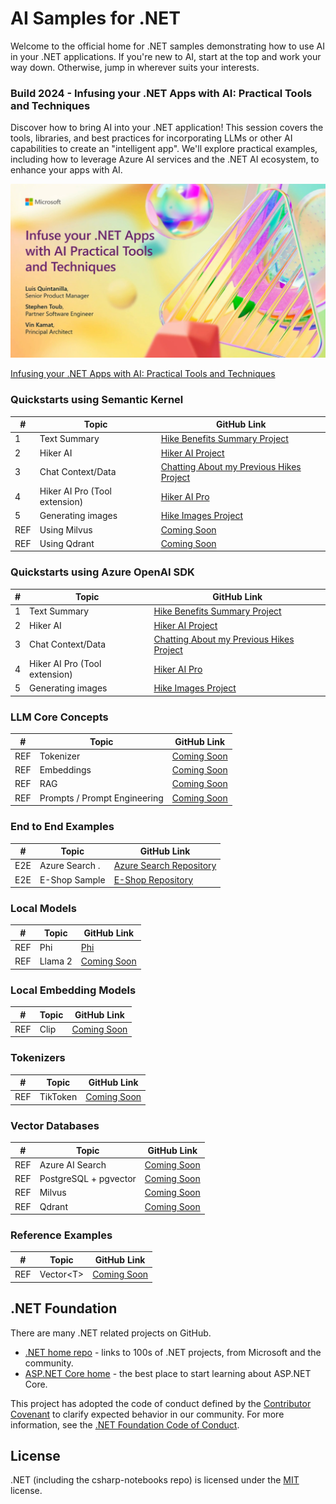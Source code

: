 # AI Samples for .NET

Welcome to the official home for .NET samples demonstrating how to use AI in your .NET applications. If you're new to AI, start at the top and work your way down. Otherwise, jump in wherever suits your interests.

### Build 2024 - Infusing your .NET Apps with AI: Practical Tools and Techniques

Discover how to bring AI into your .NET application! This session covers the tools, libraries, and best practices for incorporating LLMs or other AI capabilities to create an "intelligent app". We'll explore practical examples, including how to leverage Azure AI services and the .NET AI ecosystem, to enhance your apps with AI.

[![Infusing your .NET Apps with AI: Practical Tools and Techniques Youtube Preview](./images/Build2024Preview.png)](https://www.youtube.com/watch?v=jrNfKeGSuCg)


[Infusing your .NET Apps with AI: Practical Tools and Techniques](https://www.youtube.com/watch?v=jrNfKeGSuCg)

### Quickstarts using Semantic Kernel

|  #  | Topic                                       | GitHub Link                               | 
|-----|---------------------------------------------|-------------------------------------------|  
|  1  | Text Summary                       			    |  [Hike Benefits Summary Project](./src/quickstarts/semantic-kernel/01-HikeBenefitsSummary/README.md)
|  2  | Hiker AI                                    |  [Hiker AI Project](./src/quickstarts/semantic-kernel/02-HikerAI/README.md)
|  3  | Chat Context/Data                         	|  [Chatting About my Previous Hikes Project](./src/quickstarts/semantic-kernel/03-ChattingAboutMyHikes/README.md)
|  4  | Hiker AI Pro (Tool extension)  				      |  [Hiker AI Pro](./src/quickstarts/semantic-kernel/04-HikerAIPro/README.md)
|  5  | Generating images                    		    |  [Hike Images Project](./src/quickstarts/semantic-kernel/05-HikeImages/README.md)
| REF |  Using Milvus                               |  [Coming Soon](.)
| REF |  Using Qdrant                               |  [Coming Soon](.)



### Quickstarts using Azure OpenAI SDK

|  #  | Topic                                       | GitHub Link                               | 
|-----|---------------------------------------------|-------------------------------------------|  
|  1  | Text Summary                       			    |  [Hike Benefits Summary Project](./src/quickstarts/azure-openai-sdk/01-HikeBenefitsSummary/README.md)
|  2  | Hiker AI                                    |  [Hiker AI Project](./src/quickstarts/azure-openai-sdk/02-HikerAI/README.md)
|  3  | Chat Context/Data                         	|  [Chatting About my Previous Hikes Project](./src/quickstarts/azure-openai-sdk/03-ChattingAboutMyHikes/README.md)
|  4  | Hiker AI Pro (Tool extension)  				      |  [Hiker AI Pro](./src/quickstarts/azure-openai-sdk/04-HikerAIPro/README.md)
|  5  | Generating images                    		    |  [Hike Images Project](./src/quickstarts/azure-openai-sdk/05-HikeImages/README.md)



### LLM Core Concepts

|  #  | Topic                                       | GitHub Link                               | 
|-----|---------------------------------------------|-------------------------------------------|  
| REF | Tokenizer                                   |  [Coming Soon](.)
| REF | Embeddings                                  |  [Coming Soon](.)
| REF | RAG                                         |  [Coming Soon](.)
| REF | Prompts / Prompt Engineering                |  [Coming Soon](.)


### End to End Examples
|  #  | Topic                                       |  GitHub Link |
|-----|---------------------------------------------|--------------|
| E2E | Azure Search .                              |  [Azure Search Repository](https://github.com/Azure-Samples/azure-search-openai-demo-csharp)
| E2E | E-Shop Sample                               |  [E-Shop Repository](https://github.com/dotnet/eshop)

### Local Models
|  #  | Topic                                       | GitHub Link |
|-----|---------------------------------------------|-------------|
| REF | Phi                                         |  [Phi](./src/local-models/Phi)
| REF | Llama 2                                     |  [Coming Soon](.)

### Local Embedding Models
| # | Topic                                         | GitHub Link |
|-----|---------------------------------------------|-------------|
| REF | Clip                                        |  [Coming Soon](.)

### Tokenizers
| # | Topic                                         | GitHub Link |
|-----|---------------------------------------------|-------------|
| REF | TikToken                                    |  [Coming Soon](.)

### Vector Databases
| # | Topic                                         | GitHub Link |
|-----|---------------------------------------------|-------------|
| REF | Azure AI Search                             |  [Coming Soon](.)
| REF | PostgreSQL + pgvector                       |  [Coming Soon](.)
| REF | Milvus                                      |  [Coming Soon](.)
| REF | Qdrant                                      |  [Coming Soon](.)

### Reference Examples
| # | Topic                                         | GitHub Link |
|-----|---------------------------------------------|-------------|
| REF | Vector\<T\>                                 |  [Coming Soon](.)



## .NET Foundation

There are many .NET related projects on GitHub.

- [.NET home repo](https://github.com/Microsoft/dotnet) - links to 100s of .NET projects, from Microsoft and the community.
- [ASP.NET Core home](https://docs.microsoft.com/aspnet/core/) - the best place to start learning about ASP.NET Core.

This project has adopted the code of conduct defined by the [Contributor Covenant](http://contributor-covenant.org/) to clarify expected behavior in our community. For more information, see the [.NET Foundation Code of Conduct](http://www.dotnetfoundation.org/code-of-conduct).

## License

.NET (including the csharp-notebooks repo) is licensed under the [MIT](LICENSE) license.

